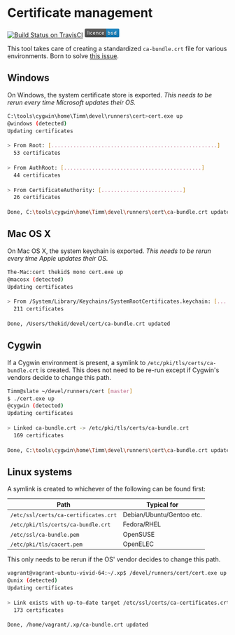 Certificate management
======================
[![Build Status on TravisCI](https://secure.travis-ci.org/xp-runners/cert.svg)](http://travis-ci.org/xp-runners/cert)
[![BSD License](https://raw.githubusercontent.com/xp-framework/web/master/static/licence-bsd.png)](https://github.com/xp-runners/cert/blob/master/LICENSE.md)


This tool takes care of creating a standardized `ca-bundle.crt` file for various environments. Born to solve [this issue](https://github.com/xp-framework/core/issues/150).

Windows
-------
On Windows, the system certificate store is exported. *This needs to be rerun every time Microsoft updates their OS.*

```sh
C:\tools\cygwin\home\Timm\devel\runners\cert>cert.exe up
@windows (detected)
Updating certificates

> From Root: [.....................................................]
  53 certificates

> From AuthRoot: [............................................]
  44 certificates

> From CertificateAuthority: [..........................]
  26 certificates

Done, C:\tools\cygwin\home\Timm\devel\runners\cert\ca-bundle.crt updated
```

Mac OS X
--------
On Mac OS X, the system keychain is exported. *This needs to be rerun every time Apple updates their OS.*

```sh
The-Mac:cert thekid$ mono cert.exe up
@macosx (detected)
Updating certificates

> From /System/Library/Keychains/SystemRootCertificates.keychain: [.....]
  211 certificates

Done, /Users/thekid/devel/cert/ca-bundle.crt updated
```

Cygwin
------
If a Cygwin environment is present, a symlink to `/etc/pki/tls/certs/ca-bundle.crt` is created. This does not need to be re-run except if Cygwin's vendors decide to change this path.

```sh
Timm@slate ~/devel/runners/cert [master]
$ ./cert.exe up
@cygwin (detected)
Updating certificates

> Linked ca-bundle.crt -> /etc/pki/tls/certs/ca-bundle.crt
  169 certificates

Done, C:\tools\cygwin\home\Timm\devel\runners\cert\ca-bundle.crt updated
```

Linux systems
-------------
A symlink is created to whichever of the following can be found first:

| Path                                 | Typical for               |
| ------------------------------------ | ------------------------- |
| `/etc/ssl/certs/ca-certificates.crt` | Debian/Ubuntu/Gentoo etc. |
| `/etc/pki/tls/certs/ca-bundle.crt`   | Fedora/RHEL               |
| `/etc/ssl/ca-bundle.pem`             | OpenSUSE                  |
| `/etc/pki/tls/cacert.pem`            | OpenELEC                  |

This only needs to be rerun if the OS' vendor decides to change this path.

```sh
vagrant@vagrant-ubuntu-vivid-64:~/.xp$ /devel/runners/cert/cert.exe up
@unix (detected)
Updating certificates

> Link exists with up-to-date target /etc/ssl/certs/ca-certificates.crt
  173 certificates

Done, /home/vagrant/.xp/ca-bundle.crt updated
```